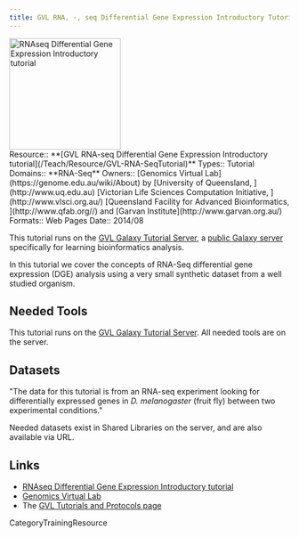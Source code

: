 ```yaml
---
title: GVL RNA, -, seq Differential Gene Expression Introductory Tutorial
---
```

<div class='center'>
<a href='https://docs.google.com/document/pub?id=1KbTiBHtvHLfPRZ39AY3uriazrINA8TJzgjjwn1zPP7Y'><img src='/PublicGalaxyServers/GenomicsVirtualLab300.png' alt='RNAseq Differential Gene Expression Introductory tutorial' height="200" /></a>
</div>





<div class='deploymentbox'>
 Resource:: **[GVL RNA-seq Differential Gene Expression Introductory tutorial](/Teach/Resource/GVL-RNA-SeqTutorial)**
 Types:: Tutorial
 Domains:: **RNA-Seq**
 Owners:: [Genomics Virtual Lab](https://genome.edu.au/wiki/About) by [University of Queensland, ](http://www.uq.edu.au) [Victorian Life Sciences Computation Initiative, ](http://www.vlsci.org.au/) [Queensland Facility for Advanced Bioinformatics, ](http://www.qfab.org//) and [Garvan Institute](http://www.garvan.org.au/)
 Formats:: Web Pages
 Date:: 2014/08
</div>

This tutorial runs on the [GVL Galaxy Tutorial Server](http://galaxy-tut.genome.edu.au/), a [public Galaxy server](/PublicGalaxyServers) specifically for learning bioinformatics analysis.

In this tutorial we cover the concepts of RNA-Seq differential gene expression (DGE) analysis using a very small synthetic dataset from a well studied organism.


## Needed Tools

This tutorial runs on the [GVL Galaxy Tutorial Server](http://galaxy-tut.genome.edu.au/).  All needed tools are on the server.


## Datasets

"The data for this tutorial is from an RNA-seq experiment looking for differentially expressed genes in *D. melanogaster* (fruit fly) between two experimental conditions."

Needed datasets exist in Shared Libraries on the server, and are also available via URL.

## Links

* [RNAseq Differential Gene Expression Introductory tutorial](https://docs.google.com/document/pub?id=1KbTiBHtvHLfPRZ39AY3uriazrINA8TJzgjjwn1zPP7Y)
* [Genomics Virtual Lab](https://genome.edu.au/wiki/GVL)
* The [GVL Tutorials and Protocols page](https://genome.edu.au/wiki/Learn)

CategoryTrainingResource
